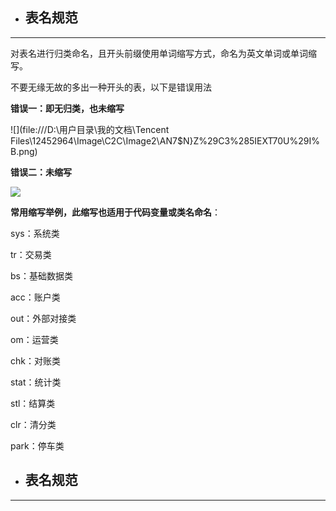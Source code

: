 * ## 表名规范

---

对表名进行归类命名，且开头前缀使用单词缩写方式，命名为英文单词或单词缩写。

不要无缘无故的多出一种开头的表，以下是错误用法

**错误一：即无归类，也未缩写**

![](file:///D:\用户目录\我的文档\Tencent Files\12452964\Image\C2C\Image2\AN7$N}Z%29C3%285IEXT70U%29I%B.png)

**错误二：未缩写**

![](file:///C:\Users\ADMINI~1.USE\AppData\Local\Temp\msohtmlclip1\01\clip_image004.jpg)

**常用缩写举例，此缩写也适用于代码变量或类名命名**：

sys：系统类

tr：交易类

bs：基础数据类

acc：账户类

out：外部对接类

om：运营类

chk：对账类

stat：统计类

stl：结算类

clr：清分类

park：停车类

* ## 表名规范

---



